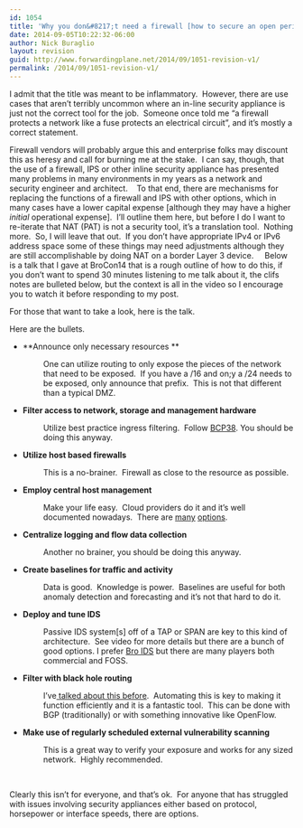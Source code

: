 ```yaml
---
id: 1054
title: 'Why you don&#8217;t need a firewall [how to secure an open perimeter network]'
date: 2014-09-05T10:22:32-06:00
author: Nick Buraglio
layout: revision
guid: http://www.forwardingplane.net/2014/09/1051-revision-v1/
permalink: /2014/09/1051-revision-v1/
---
```

I admit that the title was meant to be inflammatory.  However, there are use cases that aren&#8217;t terribly uncommon where an in-line security appliance is just not the correct tool for the job.  Someone once told me &#8220;a firewall protects a network like a fuse protects an electrical circuit&#8221;, and it&#8217;s mostly a correct statement.

Firewall vendors will probably argue this and enterprise folks may discount this as heresy and call for burning me at the stake.  I can say, though, that the use of a firewall, IPS or other inline security appliance has presented many problems in many environments in my years as a network and security engineer and architect.    To that end, there are mechanisms for replacing the functions of a firewall and IPS with other options, which in many cases have a lower capital expense [although they may have a higher _initial_ operational expense].  I&#8217;ll outline them here, but before I do I want to re-iterate that NAT (PAT) is not a security tool, it&#8217;s a translation tool.  Nothing more.  So, I will leave that out.  If you don&#8217;t have appropriate IPv4 or IPv6 address space some of these things may need adjustments although they are still accomplishable by doing NAT on a border Layer 3 device.     Below is a talk that I gave at BroCon14 that is a rough outline of how to do this, if you don&#8217;t want to spend 30 minutes listening to me talk about it, the clifs notes are bulleted below, but the context is all in the video so I encourage you to watch it before responding to my post.

For those that want to take a look, here is the talk.



Here are the bullets.

  * **Announce only necessary resources **

<p style="padding-left: 60px;">
  One can utilize routing to only expose the pieces of the network that need to be exposed.  If you have a /16 and on;y a /24 needs to be exposed, only announce that prefix.  This is not that different than a typical DMZ.
</p>

  * **Filter access to network, storage and management hardware**

<p style="padding-left: 60px;">
  Utilize best practice ingress filtering.  Follow <a href="http://tools.ietf.org/html/bcp38" target="_blank">BCP38</a>. You should be doing this anyway.
</p>

  * **Utilize host based firewalls**

<p style="padding-left: 60px;">
  This is a no-brainer.  Firewall as close to the resource as possible.
</p>

  * **Employ central host management**

<p style="padding-left: 60px;">
  Make your life easy.  Cloud providers do it and it&#8217;s well documented nowadays.  There are <a href="http://cfengine.com/" target="_blank">many</a> <a href="http://puppetlabs.com/" target="_blank">options</a>.
</p>

  * **Centralize logging and flow data collection**

<p style="padding-left: 60px;">
  Another no brainer, you should be doing this anyway.
</p>

  * **Create baselines for traffic and activity**

<p style="padding-left: 60px;">
  Data is good.  Knowledge is power.  Baselines are useful for both anomaly detection and forecasting and it&#8217;s not that hard to do it.
</p>

  * **Deploy and tune IDS**

<p style="padding-left: 60px;">
  Passive IDS system[s] off of a TAP or SPAN are key to this kind of architecture.  See video for more details but there are a bunch of good options. I prefer <a href="http://www.bro.org" target="_blank">Bro IDS</a> but there are many players both commercial and FOSS.
</p>

  * **Filter with black hole routing**

<p style="padding-left: 60px;">
  I&#8217;ve<a title="Black Hole routing" href="http://www.forwardingplane.net/2011/10/black-hole-routing/" target="_blank"> talked about this before</a>.  Automating this is key to making it function efficiently and it is a fantastic tool.  This can be done with BGP (traditionally) or with something innovative like OpenFlow.
</p>

  * **Make use of regularly scheduled external vulnerability scanning**

<p style="padding-left: 60px;">
  This is a great way to verify your exposure and works for any sized network.  Highly recommended.
</p>

&nbsp;

Clearly this isn&#8217;t for everyone, and that&#8217;s ok.  For anyone that has struggled with issues involving security appliances either based on protocol, horsepower or interface speeds, there are options.